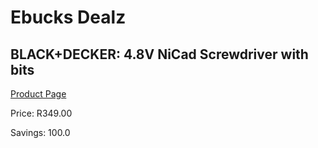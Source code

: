 
# Ebucks Dealz
## BLACK+DECKER: 4.8V NiCad Screwdriver with bits
[Product Page](https://www.ebucks.com/web/shop/productSelected.do?prodId=1149047921&catId=704985963)

Price: R349.00

Savings: 100.0


	